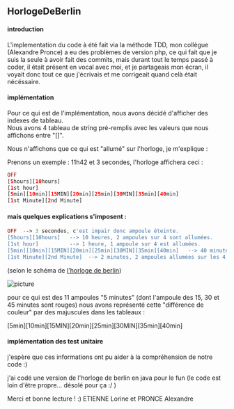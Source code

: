 ## HorlogeDeBerlin

#### introduction

L'implementation du code à été fait via la méthode TDD, mon collègue (Alexandre Pronce) a eu des problèmes de version php, ce qui fait que je suis la seule à avoir fait des commits, mais durant tout le temps passé à coder, il était présent en vocal avec moi, et je partageais mon écran, il voyait donc tout ce que j'écrivais et me corrigeait quand celà était nécéssaire.

#### implémentation
Pour ce qui est de l'implémentation, nous avons décidé d'afficher des indexes de tableau.  
Nous avons 4 tableau de string pré-remplis avec les valeurs que nous affichons entre "[]".

Nous n'affichons que ce qui est "allumé" sur l'horloge, je m'explique : 

Prenons un exemple : 11h42 et 3 secondes, l'horloge affichera ceci : 

```php
OFF
[5hours][10hours]
[1st hour]
[5min][10min][15MIN][20min][25min][30MIN][35min][40min]
[1st Minute][2nd Minute]
```

#### mais quelques explications s'imposent : 
```php
OFF  --> 3 secondes, c'est impair donc ampoule éteinte.
[5hours][10hours]   --> 10 heures, 2 ampoules sur 4 sont allumées.
[1st hour]          --> 1 heure, 1 ampoule sur 4 est allumées.
[5min][10min][15MIN][20min][25min][30MIN][35min][40min]   --> 40 minutes, 8 ampoules allumées sur les 11 au total.
[1st Minute][2nd Minute]  --> 2 minutes, 2 ampoules allumées sur les 4.
```

(selon le schéma de [l'horloge de berlin](https://en.wikipedia.org/wiki/Mengenlehreuhr))

![picture](https://upload.wikimedia.org/wikipedia/commons/thumb/5/51/Mengenlehreuhr.jpg/200px-Mengenlehreuhr.jpg)

pour ce qui est des 11 ampoules "5 minutes" (dont l'ampoule des 15, 30 et 45 minutes sont rouges) nous avons représenté cette "différence de couleur" par des majuscules dans les tableaux : 

[5min][10min][15MIN][20min][25min][30MIN][35min][40min]
#### implémentation des test unitaire 


j'espère que ces informations ont pu aider à la compréhension de notre code :)

j'ai codé une version de l'horloge de berlin en java pour le fun (le code est loin d'être propre... désolé pour ça :/ )

Merci et bonne lecture ! :) 
ETIENNE Lorine et PRONCE Alexandre
